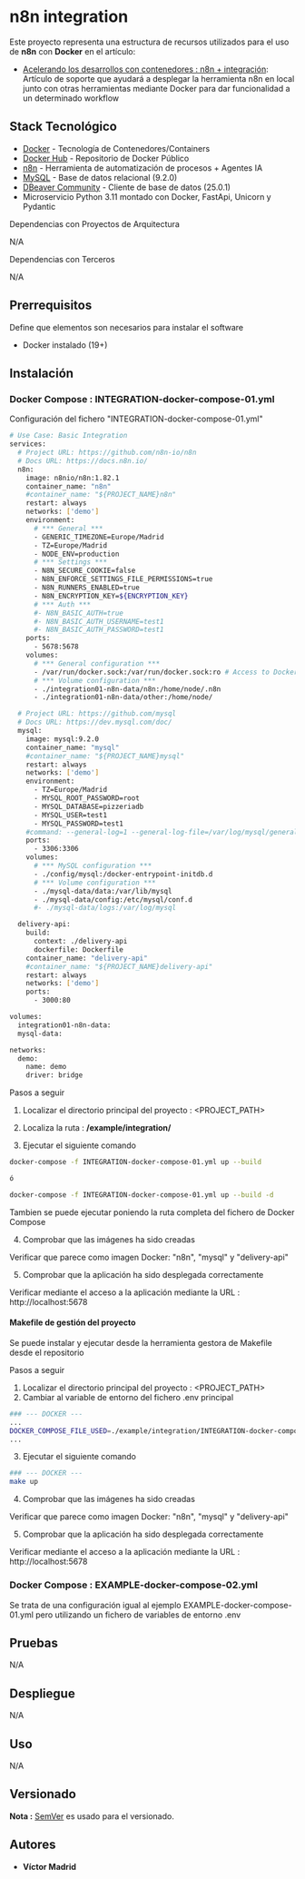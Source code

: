 
# n8n integration

Este proyecto representa una estructura de recursos utilizados para el uso de **n8n** con **Docker** en el artículo:

* [Acelerando los desarrollos con contenedores : n8n + integración](https://www.enmilocalfunciona.io/acelerando-los-desarrollos-con-contenedores-n8n-integracion/): Artículo de soporte que ayudará a desplegar la herramienta n8n en local junto con otras herramientas mediante Docker para dar funcionalidad a un determinado workflow





## Stack Tecnológico

* [Docker](https://www.docker.com/) - Tecnología de Contenedores/Containers
* [Docker Hub](https://hub.docker.com/) - Repositorio de Docker Público
* [n8n](https://n8n.io/) - Herramienta de automatización de procesos + Agentes IA
* [MySQL](https://www.mysql.com/) - Base de datos relacional (9.2.0)
* [DBeaver Community](https://dbeaver.io/) - Cliente de base de datos (25.0.1)
* Microservicio Python 3.11 montado con Docker, FastApi, Unicorn y Pydantic

Dependencias con Proyectos de Arquitectura

N/A

Dependencias con Terceros

N/A





## Prerrequisitos

Define que elementos son necesarios para instalar el software

* Docker instalado (19+)





## Instalación

### Docker Compose : INTEGRATION-docker-compose-01.yml

Configuración del fichero "INTEGRATION-docker-compose-01.yml"

```bash
# Use Case: Basic Integration
services:
  # Project URL: https://github.com/n8n-io/n8n
  # Docs URL: https://docs.n8n.io/
  n8n:
    image: n8nio/n8n:1.82.1
    container_name: "n8n"
    #container_name: "${PROJECT_NAME}n8n"
    restart: always
    networks: ['demo']
    environment:
      # *** General ***
      - GENERIC_TIMEZONE=Europe/Madrid
      - TZ=Europe/Madrid
      - NODE_ENV=production
      # *** Settings ***
      - N8N_SECURE_COOKIE=false
      - N8N_ENFORCE_SETTINGS_FILE_PERMISSIONS=true
      - N8N_RUNNERS_ENABLED=true
      - N8N_ENCRYPTION_KEY=${ENCRYPTION_KEY}
      # *** Auth ***
      #- N8N_BASIC_AUTH=true
      #- N8N_BASIC_AUTH_USERNAME=test1
      #- N8N_BASIC_AUTH_PASSWORD=test1
    ports:
      - 5678:5678
    volumes:
      # *** General configuration ***
      - /var/run/docker.sock:/var/run/docker.sock:ro # Access to Docker on host machine
      # *** Volume configuration ***
      - ./integration01-n8n-data/n8n:/home/node/.n8n
      - ./integration01-n8n-data/other:/home/node/

  # Project URL: https://github.com/mysql
  # Docs URL: https://dev.mysql.com/doc/
  mysql:
    image: mysql:9.2.0
    container_name: "mysql"
    #container_name: "${PROJECT_NAME}mysql"
    restart: always
    networks: ['demo']
    environment:
      - TZ=Europe/Madrid
      - MYSQL_ROOT_PASSWORD=root
      - MYSQL_DATABASE=pizzeriadb
      - MYSQL_USER=test1
      - MYSQL_PASSWORD=test1
    #command: --general-log=1 --general-log-file=/var/log/mysql/general.log --log-error=/var/log/mysql/error.log --slow-query-log=1 --slow-query-log-file=/var/log/mysql/slow.log --log-queries-not-using-indexes=1 --log-bin=/var/log/mysql/mysql-bin.log --binlog-format=ROW --log-output=FILE --verbose
    ports:
      - 3306:3306
    volumes:
      # *** MySQL configuration ***
      - ./config/mysql:/docker-entrypoint-initdb.d
      # *** Volume configuration ***
      - ./mysql-data/data:/var/lib/mysql
      - ./mysql-data/config:/etc/mysql/conf.d
      #- ./mysql-data/logs:/var/log/mysql

  delivery-api:
    build:
      context: ./delivery-api
      dockerfile: Dockerfile
    container_name: "delivery-api"
    #container_name: "${PROJECT_NAME}delivery-api"
    restart: always
    networks: ['demo']
    ports:
      - 3000:80

volumes:
  integration01-n8n-data:
  mysql-data:

networks:
  demo:
    name: demo
    driver: bridge

```

Pasos a seguir

1. Localizar el directorio principal del proyecto : <PROJECT_PATH>

2. Localiza la ruta : **/example/integration/**

3. Ejecutar el siguiente comando

```bash
docker-compose -f INTEGRATION-docker-compose-01.yml up --build

ó

docker-compose -f INTEGRATION-docker-compose-01.yml up --build -d
```

Tambien se puede ejecutar poniendo la ruta completa del fichero de Docker Compose

4. Comprobar que las imágenes ha sido creadas

Verificar que parece como imagen Docker: "n8n", "mysql" y "delivery-api"

5. Comprobar que la aplicación ha sido desplegada correctamente

Verificar mediante el acceso a la aplicación mediante la URL : http://localhost:5678


#### Makefile de gestión del proyecto

Se puede instalar y ejecutar desde la herramienta gestora de Makefile desde el repositorio


Pasos a seguir

1. Localizar el directorio principal del proyecto : <PROJECT_PATH>
2. Cambiar al variable de entorno del fichero .env principal

```bash
### --- DOCKER ---
...
DOCKER_COMPOSE_FILE_USED=./example/integration/INTEGRATION-docker-compose-01.yml
...
```

3. Ejecutar el siguiente comando

```bash
### --- DOCKER ---
make up
```

4. Comprobar que las imágenes ha sido creadas

Verificar que parece como imagen Docker: "n8n", "mysql" y "delivery-api"

5. Comprobar que la aplicación ha sido desplegada correctamente

Verificar mediante el acceso a la aplicación mediante la URL : http://localhost:5678

### Docker Compose : EXAMPLE-docker-compose-02.yml

Se trata de una configuración igual al ejemplo EXAMPLE-docker-compose-01.yml pero utilizando un fichero de variables de entorno .env





## Pruebas

N/A





## Despliegue

N/A





## Uso

N/A



## Versionado

**Nota :** [SemVer](http://semver.org/) es usado para el versionado.





## Autores

* **Víctor Madrid**
